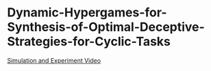 # Dynamic-Hypergames-for-Synthesis-of-Optimal-Deceptive-Strategies-for-Cyclic-Tasks
[Simulation and Experiment Video](https://www.youtube.com/watch?v=XLCSjHw-uG4)
